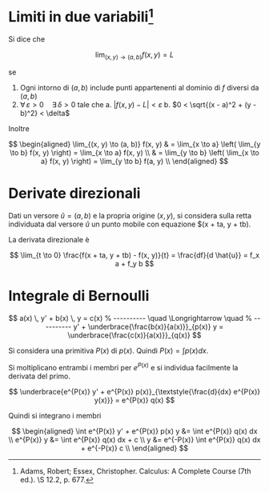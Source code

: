 # Limiti in due variabili[^limit]

Si dice che

$$
\lim_{(x, y) \to (a, b)} f(x, y) = L
$$

se

1. Ogni intorno di $(a, b)$ include punti appartenenti
   al dominio di $f$ diversi da $(a, b)$
2. $\forall \, \varepsilon > 0 \quad \exists \, \delta > 0$
   tale che
   a. $\left| f(x, y) - L \right| < \varepsilon$
   b. $0 < \sqrt{(x - a)^2 + (y - b)^2} < \delta$

Inoltre

$$
\begin{aligned}
\lim_{(x, y) \to (a, b)} f(x, y)
& = \lim_{x \to a} \left( \lim_{y \to b} f(x, y) \right)
= \lim_{x \to a} f(x, y) \\
& = \lim_{y \to b} \left( \lim_{x \to a} f(x, y) \right)
= \lim_{y \to b} f(a, y) \\
\end{aligned}
$$

[^limit]: Adams, Robert; Essex, Christopher. Calculus: A Complete Course
          (7th ed.). \S 12.2, p. 677. 

# Derivate direzionali

Dati un versore $\hat{u} = (a, b)$ e la propria origine $(x, y)$, si
considera sulla retta individuata dal versore $\hat{u}$ un punto mobile
con equazione $(x + ta, y + tb).

La derivata direzionale è

$$
\lim_{t \to 0} \frac{f(x + ta, y + tb) - f(x, y)}{t}
= \frac{df}{d \hat{u}} = f_x a + f_y b
$$

# Integrale di Bernoulli

$$
a(x) \, y' + b(x) \, y = c(x)
% ----------
\quad \Longrightarrow \quad
% ----------
y' + \underbrace{\frac{b(x)}{a(x)}}_{p(x)} y
= \underbrace{\frac{c(x)}{a(x)}}_{q(x)}
$$

Si considera una primitiva $P(x)$ di $p(x)$. Quindi $P(x) = \int p(x) dx$.

Si moltiplicano entrambi i membri per $e^{P(x)}$ e si individua facilmente
la derivata del primo.

$$
\underbrace{e^{P(x)} y' + e^{P(x)} p(x)}_{\textstyle{\frac{d}{dx} e^{P(x)} y(x)}}
= e^{P(x)} q(x)
$$

Quindi si integrano i membri

$$
\begin{aligned}
\int e^{P(x)} y' + e^{P(x)} p(x) y &= \int e^{P(x)} q(x) dx \\
e^{P(x)} y &= \int e^{P(x)} q(x) dx + c \\
y &= e^{-P(x)} \int e^{P(x)} q(x) dx + e^{-P(x)} c \\
\end{aligned}
$$

